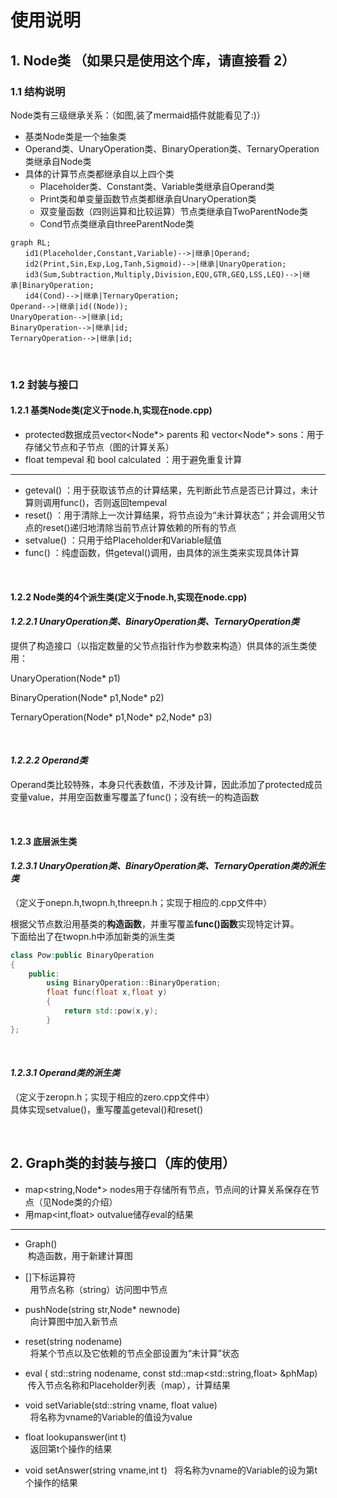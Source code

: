 # 使用说明

## 1. Node类 （如果只是使用这个库，请直接看 2）

### 1.1 结构说明
Node类有三级继承关系：（如图,装了mermaid插件就能看见了:)）
+ 基类Node类是一个抽象类
+ Operand类、UnaryOperation类、BinaryOperation类、TernaryOperation类继承自Node类
+ 具体的计算节点类都继承自以上四个类
  + Placeholder类、Constant类、Variable类继承自Operand类
  + Print类和单变量函数节点类都继承自UnaryOperation类
  + 双变量函数（四则运算和比较运算）节点类继承自TwoParentNode类
  + Cond节点类继承自threeParentNode类



```mermaid
graph RL;  
　　id1(Placeholder,Constant,Variable)-->|继承|Operand;    
　　id2(Print,Sin,Exp,Log,Tanh,Sigmoid)-->|继承|UnaryOperation;  
　　id3(Sum,Subtraction,Multiply,Division,EQU,GTR,GEQ,LSS,LEQ)-->|继承|BinaryOperation;  
　　id4(Cond)-->|继承|TernaryOperation;  
Operand-->|继承|id((Node));
UnaryOperation-->|继承|id;
BinaryOperation-->|继承|id;
TernaryOperation-->|继承|id;
```
<br/>

### 1.2 封装与接口
#### 1.2.1 基类Node类(定义于node.h,实现在node.cpp)
   + protected数据成员vector<Node*> parents 和 vector<Node*> sons：用于存储父节点和子节点（图的计算关系）
   + float tempeval 和 bool calculated ：用于避免重复计算 

  ***

   + geteval() ：用于获取该节点的计算结果，先判断此节点是否已计算过，未计算则调用func()，否则返回tempeval
   + reset() ：用于清除上一次计算结果，将节点设为“未计算状态”；并会调用父节点的reset()递归地清除当前节点计算依赖的所有的节点
   + setvalue() ：只用于给Placeholder和Variable赋值
   + func() ：纯虚函数，供geteval()调用，由具体的派生类来实现具体计算

 

<br/>
   

#### 1.2.2 Node类的4个派生类(定义于node.h,实现在node.cpp)
#### *1.2.2.1 UnaryOperation类、BinaryOperation类、TernaryOperation类*
  提供了构造接口（以指定数量的父节点指针作为参数来构造）供具体的派生类使用： 

  UnaryOperation(Node* p1)   

  BinaryOperation(Node* p1,Node* p2) 

  TernaryOperation(Node* p1,Node* p2,Node* p3)
  
<br/>

#### *1.2.2.2 Operand类*
Operand类比较特殊，本身只代表数值，不涉及计算，因此添加了protected成员变量value，并用空函数重写覆盖了func()；没有统一的构造函数

<br/>

#### 1.2.3 底层派生类
#### *1.2.3.1 UnaryOperation类、BinaryOperation类、TernaryOperation类的派生类*  
（定义于onepn.h,twopn.h,threepn.h；实现于相应的.cpp文件中）  

根据父节点数沿用基类的**构造函数**，并重写覆盖**func()函数**实现特定计算。  
下面给出了在twopn.h中添加新类的派生类  

```C++
class Pow:public BinaryOperation
{  
	public:
		using BinaryOperation::BinaryOperation;
		float func(float x,float y)
		{
			return std::pow(x,y);
		}
};
```  
<br/>

#### *1.2.3.1 Operand类的派生类*    
（定义于zeropn.h；实现于相应的zero.cpp文件中）  
具体实现setvalue()，重写覆盖geteval()和reset()

  
  <br/>

  ## 2. Graph类的封装与接口（库的使用）
  + map\<string,Node*> nodes用于存储所有节点，节点间的计算关系保存在节点（见Node类的介绍）
  + 用map\<int,float> outvalue储存eval的结果
  ---
  + Graph()  
&nbsp;构造函数，用于新建计算图  


  + []下标运算符  
  &nbsp; 用节点名称（string）访问图中节点

  + pushNode(string str,Node* newnode)  
  &nbsp; 向计算图中加入新节点  

  + reset(string nodename)  
  &nbsp; 将某个节点以及它依赖的节点全部设置为“未计算”状态  

  + eval ( std::string nodename, const std::map\<std::string,float> &phMap)   
  &nbsp;传入节点名称和Placeholder列表（map），计算结果
  + void setVariable(std::string vname, float value)  
  &nbsp; 将名称为vname的Variable的值设为value
  + float lookupanswer(int t)  
  &nbsp; 返回第t个操作的结果
  + void setAnswer(string vname,int t)
  &nbsp; 将名称为vname的Variable的设为第t个操作的结果